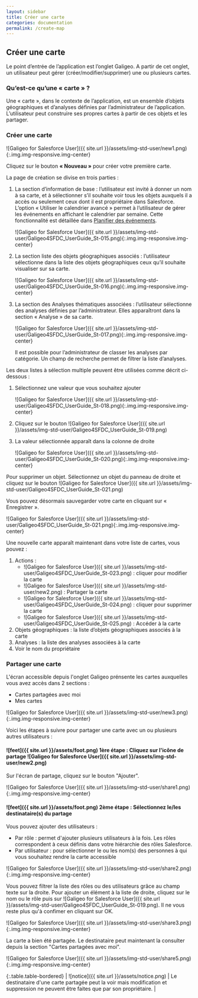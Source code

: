 ```yaml
---
layout: sidebar
title: Créer une carte
categories: documentation
permalink: /create-map
---
```


## Créer une carte


Le point d’entrée de l’application est l’onglet Galigeo.
A partir de cet onglet, un utilisateur peut gérer (créer/modifier/supprimer) une ou plusieurs cartes.

### Qu’est-ce qu’une « carte » ?

Une « carte », dans le contexte de l’application, est un ensemble d’objets géographiques et d’analyses définies par l’administrateur de l’application. L’utilisateur peut construire ses propres cartes à partir de ces objets et les partager.

### Créer une carte

![Galigeo for Salesforce User]({{ site.url }}/assets/img-std-user/new1.png){:.img.img-responsive.img-center}

Cliquez sur le bouton **« Nouveau »** pour créer votre première carte.

La page de création se divise en trois parties :

1. La section d’information de base : l’utilisateur est invité à donner un nom à sa carte,
et à sélectionner s’il souhaite voir tous les objets auxquels il a accès ou seulement ceux dont il est propriétaire dans Salesforce.
	L’option « Utiliser le calendrier avancé » permet à l’utilisateur de gérer les événements en affichant le calendrier par semaine. Cette fonctionnalité est détaillée dans [Planifier des événements](#planifier-des-evenements).

	![Galigeo for Salesforce User]({{ site.url }}/assets/img-std-user/Galigeo4SFDC_UserGuide_St-015.png){:.img.img-responsive.img-center}

2. La section liste des objets géographiques associés : l’utilisateur sélectionne dans la liste des objets géographiques ceux qu’il souhaite visualiser sur sa carte.

	![Galigeo for Salesforce User]({{ site.url }}/assets/img-std-user/Galigeo4SFDC_UserGuide_St-016.png){:.img.img-responsive.img-center}

3. La section des Analyses thématiques associées : l’utilisateur sélectionne des analyses définies par l’administrateur. Elles apparaîtront dans la section « Analyse » de sa carte.

	![Galigeo for Salesforce User]({{ site.url }}/assets/img-std-user/Galigeo4SFDC_UserGuide_St-017.png){:.img.img-responsive.img-center}

	Il est possible pour l’administrateur de classer les analyses par catégorie. Un champ de recherche permet de filtrer la liste d’analyses.

Les deux listes à sélection multiple peuvent être utilisées comme décrit ci-dessous :

1. Sélectionnez une valeur que vous souhaitez ajouter

	![Galigeo for Salesforce User]({{ site.url }}/assets/img-std-user/Galigeo4SFDC_UserGuide_St-018.png){:.img.img-responsive.img-center}

2. Cliquez sur le bouton ![Galigeo for Salesforce User]({{ site.url }}/assets/img-std-user/Galigeo4SFDC_UserGuide_St-019.png)

3. La valeur sélectionnée apparaît dans la colonne de droite

	![Galigeo for Salesforce User]({{ site.url }}/assets/img-std-user/Galigeo4SFDC_UserGuide_St-020.png){:.img.img-responsive.img-center}

Pour supprimer un objet. Sélectionnez un objet du panneau de droite et cliquez sur le bouton ![Galigeo for Salesforce User]({{ site.url }}/assets/img-std-user/Galigeo4SFDC_UserGuide_St-021.png)

Vous pouvez désormais sauvegarder votre carte en cliquant sur « Enregistrer ».

![Galigeo for Salesforce User]({{ site.url }}/assets/img-std-user/Galigeo4SFDC_UserGuide_St-021.png){:.img.img-responsive.img-center}

Une nouvelle carte apparaît maintenant dans votre liste de cartes, vous pouvez :

1. Actions :
	- ![Galigeo for Salesforce User]({{ site.url }}/assets/img-std-user/Galigeo4SFDC_UserGuide_St-023.png) : cliquer pour modifier la carte
	- ![Galigeo for Salesforce User]({{ site.url }}/assets/img-std-user/new2.png) : Partager la carte
	- ![Galigeo for Salesforce User]({{ site.url }}/assets/img-std-user/Galigeo4SFDC_UserGuide_St-024.png) : cliquer pour supprimer la carte
	- ![Galigeo for Salesforce User]({{ site.url }}/assets/img-std-user/Galigeo4SFDC_UserGuide_St-025.png) : Accéder à la carte
2. Objets géographiques : la liste d’objets géographiques associés à la carte
3. Analyses : la liste des analyses associées à la carte
4. Voir le nom du propriétaire

### Partager une carte

L'écran accessible depuis l'onglet Galigeo prénsente les cartes auxquelles vous avez accès dans 2 sections :

- Cartes partagées avec moi
- Mes cartes

![Galigeo for Salesforce User]({{ site.url }}/assets/img-std-user/new3.png){:.img.img-responsive.img-center}

Voici les étapes à suivre pour partager une carte avec un ou plusieurs autres utilisateurs :

#### ![feet]({{ site.url }}/assets/foot.png) 1ère étape : Cliquez sur l'icône de partage ![Galigeo for Salesforce User]({{ site.url }}/assets/img-std-user/new2.png)

Sur l'écran de partage, cliquez sur le bouton "Ajouter".

![Galigeo for Salesforce User]({{ site.url }}/assets/img-std-user/share1.png){:.img.img-responsive.img-center}

#### ![feet]({{ site.url }}/assets/foot.png) 2ème étape : Sélectionnez le/les destinataire(s) du partage

Vous pouvez ajouter des utilisateurs :

- Par rôle : permet d'ajouter plusieurs utilisateurs à la fois. Les rôles correspondent à ceux définis dans votre hiérarchie des rôles Salesforce.
- Par utilisateur : pour sélectionner le ou les nom(s) des personnes à qui vous souhaitez rendre la carte accessible

![Galigeo for Salesforce User]({{ site.url }}/assets/img-std-user/share2.png){:.img.img-responsive.img-center}

Vous pouvez filtrer la liste des rôles ou des utilisateurs grâce au champ texte sur la droite. Pour ajouter un élément à la liste de droite, cliquez sur le nom ou le rôle puis sur ![Galigeo for Salesforce User]({{ site.url }}/assets/img-std-user/Galigeo4SFDC_UserGuide_St-019.png). Il ne vous reste plus qu'à confimer en cliquant sur OK.

![Galigeo for Salesforce User]({{ site.url }}/assets/img-std-user/share3.png){:.img.img-responsive.img-center}

La carte a bien été partagée. Le destinataire peut maintenant la consulter depuis la section "Cartes partagées avec moi".

![Galigeo for Salesforce User]({{ site.url }}/assets/img-std-user/share5.png){:.img.img-responsive.img-center}

{:.table.table-bordered}
| ![notice]({{ site.url }}/assets/notice.png)  | Le destinataire d'une carte partagée peut la voir mais modification et suppression ne  peuvent être faites que par son propriétaire. |

